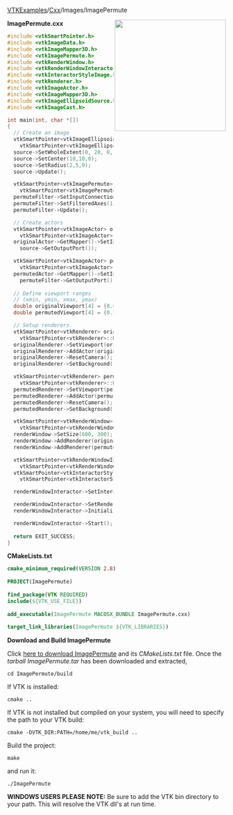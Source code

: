 [VTKExamples](Home)/[Cxx](Cxx)/Images/ImagePermute

<img align="right" src="https://github.com/lorensen/VTKExamples/raw/master/Testing/Baseline/Images/TestImagePermute.png" width="256" />

**ImagePermute.cxx**
```c++
#include <vtkSmartPointer.h>
#include <vtkImageData.h>
#include <vtkImageMapper3D.h>
#include <vtkImagePermute.h>
#include <vtkRenderWindow.h>
#include <vtkRenderWindowInteractor.h>
#include <vtkInteractorStyleImage.h>
#include <vtkRenderer.h>
#include <vtkImageActor.h>
#include <vtkImageMapper3D.h>
#include <vtkImageEllipsoidSource.h>
#include <vtkImageCast.h>

int main(int, char *[])
{
  // Create an image
  vtkSmartPointer<vtkImageEllipsoidSource > source = 
    vtkSmartPointer<vtkImageEllipsoidSource >::New();
  source->SetWholeExtent(0, 20, 0, 20, 0, 0);
  source->SetCenter(10,10,0);
  source->SetRadius(2,5,0);
  source->Update();

  vtkSmartPointer<vtkImagePermute> permuteFilter = 
    vtkSmartPointer<vtkImagePermute>::New();
  permuteFilter->SetInputConnection(source->GetOutputPort());
  permuteFilter->SetFilteredAxes(1,0,2);
  permuteFilter->Update();

  // Create actors
  vtkSmartPointer<vtkImageActor> originalActor =
    vtkSmartPointer<vtkImageActor>::New();
  originalActor->GetMapper()->SetInputConnection(
    source->GetOutputPort());

  vtkSmartPointer<vtkImageActor> permutedActor =
    vtkSmartPointer<vtkImageActor>::New();
  permutedActor->GetMapper()->SetInputConnection(
    permuteFilter->GetOutputPort());
  
  // Define viewport ranges
  // (xmin, ymin, xmax, ymax)
  double originalViewport[4] = {0.0, 0.0, 0.5, 1.0};
  double permutedViewport[4] = {0.5, 0.0, 1.0, 1.0};

  // Setup renderers
  vtkSmartPointer<vtkRenderer> originalRenderer =
    vtkSmartPointer<vtkRenderer>::New();
  originalRenderer->SetViewport(originalViewport);
  originalRenderer->AddActor(originalActor);
  originalRenderer->ResetCamera();
  originalRenderer->SetBackground(.4, .5, .6);

  vtkSmartPointer<vtkRenderer> permutedRenderer =
    vtkSmartPointer<vtkRenderer>::New();
  permutedRenderer->SetViewport(permutedViewport);
  permutedRenderer->AddActor(permutedActor);
  permutedRenderer->ResetCamera();
  permutedRenderer->SetBackground(.4, .5, .7);

  vtkSmartPointer<vtkRenderWindow> renderWindow =
    vtkSmartPointer<vtkRenderWindow>::New();
  renderWindow->SetSize(600, 300);
  renderWindow->AddRenderer(originalRenderer);
  renderWindow->AddRenderer(permutedRenderer);

  vtkSmartPointer<vtkRenderWindowInteractor> renderWindowInteractor =
    vtkSmartPointer<vtkRenderWindowInteractor>::New();
  vtkSmartPointer<vtkInteractorStyleImage> style =
    vtkSmartPointer<vtkInteractorStyleImage>::New();

  renderWindowInteractor->SetInteractorStyle(style);

  renderWindowInteractor->SetRenderWindow(renderWindow);
  renderWindowInteractor->Initialize();

  renderWindowInteractor->Start();
  
  return EXIT_SUCCESS;
}
```
**CMakeLists.txt**
```cmake
cmake_minimum_required(VERSION 2.8)
 
PROJECT(ImagePermute)
 
find_package(VTK REQUIRED)
include(${VTK_USE_FILE})
 
add_executable(ImagePermute MACOSX_BUNDLE ImagePermute.cxx)
 
target_link_libraries(ImagePermute ${VTK_LIBRARIES})
```

**Download and Build ImagePermute**

Click [here to download ImagePermute](https://github.com/lorensen/VTKWikiExamplesTarballs/raw/master/ImagePermute.tar) and its *CMakeLists.txt* file.
Once the *tarball ImagePermute.tar* has been downloaded and extracted,
```
cd ImagePermute/build 
```
If VTK is installed:
```
cmake ..
```
If VTK is not installed but compiled on your system, you will need to specify the path to your VTK build:
```
cmake -DVTK_DIR:PATH=/home/me/vtk_build ..
```
Build the project:
```
make
```
and run it:
```
./ImagePermute
```
**WINDOWS USERS PLEASE NOTE:** Be sure to add the VTK bin directory to your path. This will resolve the VTK dll's at run time.

